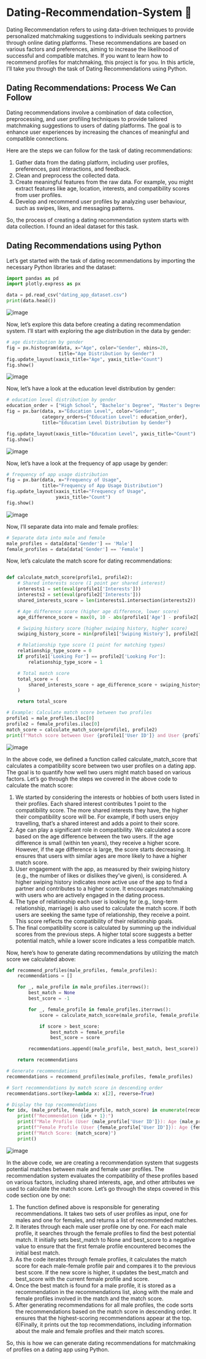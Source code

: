 # Dating-Recommendation-System 💞

Dating Recommendation refers to using data-driven techniques to provide personalized matchmaking suggestions to individuals seeking partners through online dating platforms. These recommendations are based on various factors and preferences, aiming to increase the likelihood of successful and compatible matches. If you want to learn how to recommend profiles for matchmaking, this project is for you. In this article, I’ll take you through the task of Dating Recommendations using Python.

## Dating Recommendations: Process We Can Follow

Dating recommendations involve a combination of data collection, preprocessing, and user profiling techniques to provide tailored matchmaking suggestions to users of dating platforms. The goal is to enhance user experiences by increasing the chances of meaningful and compatible connections.

Here are the steps we can follow for the task of dating recommendations:

1) Gather data from the dating platform, including user profiles, preferences, past interactions, and feedback.
2) Clean and preprocess the collected data.
3) Create meaningful features from the raw data. For example, you might extract features like age, location, interests, and compatibility scores from user profiles.
4) Develop and recommend user profiles by analyzing user behaviour, such as swipes, likes, and messaging patterns.

So, the process of creating a dating recommendation system starts with data collection. I found an ideal dataset for this task.

## Dating Recommendations using Python

Let’s get started with the task of dating recommendations by importing the necessary Python libraries and the dataset:

```python
import pandas as pd
import plotly.express as px

data = pd.read_csv("dating_app_dataset.csv")
print(data.head())

```

![image](https://github.com/user-attachments/assets/744b5de7-4619-4957-83b8-cfc9f3134d06)

Now, let’s explore this data before creating a dating recommendation system. I’ll start with exploring the age distribution in the data by gender:
```python
# age distribution by gender
fig = px.histogram(data, x="Age", color="Gender", nbins=20, 
                   title="Age Distribution by Gender")
fig.update_layout(xaxis_title="Age", yaxis_title="Count")
fig.show()
```
![image](https://github.com/user-attachments/assets/62da3397-caeb-4938-abc8-c46133daf43f)

Now, let’s have a look at the education level distribution by gender:

```python
# education level distribution by gender
education_order = ["High School", "Bachelor's Degree", "Master's Degree", "Ph.D."]
fig = px.bar(data, x="Education Level", color="Gender", 
             category_orders={"Education Level": education_order},
             title="Education Level Distribution by Gender")

fig.update_layout(xaxis_title="Education Level", yaxis_title="Count")
fig.show()
```
![image](https://github.com/user-attachments/assets/e6eb6bb5-c141-414b-b5ef-5fa97e1ef1df)

Now, let’s have a look at the frequency of app usage by gender:

```python
# frequency of app usage distribution
fig = px.bar(data, x="Frequency of Usage", 
             title="Frequency of App Usage Distribution")
fig.update_layout(xaxis_title="Frequency of Usage", 
                  yaxis_title="Count")
fig.show()
```
![image](https://github.com/user-attachments/assets/3e637ab8-e8d7-41c8-8e49-c163c6bb0b9a)

Now, I’ll separate data into male and female profiles:

```python
# Separate data into male and female
male_profiles = data[data['Gender'] == 'Male']
female_profiles = data[data['Gender'] == 'Female']
```
Now, let’s calculate the match score for dating recommendations:

```python

def calculate_match_score(profile1, profile2):
    # Shared interests score (1 point per shared interest)
    interests1 = set(eval(profile1['Interests']))
    interests2 = set(eval(profile2['Interests']))
    shared_interests_score = len(interests1.intersection(interests2))

    # Age difference score (higher age difference, lower score)
    age_difference_score = max(0, 10 - abs(profile1['Age'] - profile2['Age']))

    # Swiping history score (higher swiping history, higher score)
    swiping_history_score = min(profile1['Swiping History'], profile2['Swiping History']) / 100

    # Relationship type score (1 point for matching types)
    relationship_type_score = 0
    if profile1['Looking For'] == profile2['Looking For']:
        relationship_type_score = 1

    # Total match score
    total_score = (
        shared_interests_score + age_difference_score + swiping_history_score + relationship_type_score
    )

    return total_score

# Example: Calculate match score between two profiles
profile1 = male_profiles.iloc[0]
profile2 = female_profiles.iloc[0]
match_score = calculate_match_score(profile1, profile2)
print(f"Match score between User {profile1['User ID']} and User {profile2['User ID']} : {match_score}")
```
![image](https://github.com/user-attachments/assets/e8eace7b-fd5c-4ed6-bcc2-9e818e6fd8eb)

In the above code, we defined a function called calculate_match_score that calculates a compatibility score between two user profiles on a dating app. The goal is to quantify how well two users might match based on various factors. Let’s go through the steps we covered in the above code to calculate the match score:

1) We started by considering the interests or hobbies of both users listed in their profiles. Each shared interest contributes 1 point to the compatibility score. The more shared interests they have, the higher their compatibility score will be. For example, if both users enjoy travelling, that’s a shared interest and adds a point to their score. 
2) Age can play a significant role in compatibility. We calculated a score based on the age difference between the two users. If the age difference is small (within ten years), they receive a higher score. However, if the age difference is large, the score starts decreasing. It ensures that users with similar ages are more likely to have a higher match score.
3) User engagement with the app, as measured by their swiping history (e.g., the number of likes or dislikes they’ve given), is considered. A higher swiping history indicates more active use of the app to find a partner and contributes to a higher score. It encourages matchmaking with users who are actively engaged in the dating process.
4) The type of relationship each user is looking for (e.g., long-term relationship, marriage) is also used to calculate the match score. If both users are seeking the same type of relationship, they receive a point. This score reflects the compatibility of their relationship goals.
5) The final compatibility score is calculated by summing up the individual scores from the previous steps. A higher total score suggests a better potential match, while a lower score indicates a less compatible match.

Now, here’s how to generate dating recommendations by utilizing the match score we calculated above:

```python
def recommend_profiles(male_profiles, female_profiles):
    recommendations = []

    for _, male_profile in male_profiles.iterrows():
        best_match = None
        best_score = -1

        for _, female_profile in female_profiles.iterrows():
            score = calculate_match_score(male_profile, female_profile)

            if score > best_score:
                best_match = female_profile
                best_score = score

        recommendations.append((male_profile, best_match, best_score))

    return recommendations

# Generate recommendations
recommendations = recommend_profiles(male_profiles, female_profiles)

# Sort recommendations by match score in descending order
recommendations.sort(key=lambda x: x[2], reverse=True)

# Display the top recommendations
for idx, (male_profile, female_profile, match_score) in enumerate(recommendations[:10]):
    print(f"Recommendation {idx + 1}:")
    print(f"Male Profile (User {male_profile['User ID']}): Age {male_profile['Age']}, Interests {male_profile['Interests']}")
    print(f"Female Profile (User {female_profile['User ID']}): Age {female_profile['Age']}, Interests {female_profile['Interests']}")
    print(f"Match Score: {match_score}")
    print()
```
![image](https://github.com/user-attachments/assets/04f32416-d361-4567-91fa-fbac1af822c3)

In the above code, we are creating a recommendation system that suggests potential matches between male and female user profiles. The recommendation system evaluates the compatibility of these profiles based on various factors, including shared interests, age, and other attributes we used to calculate the match score. Let’s go through the steps covered in this code section one by one:

1) The function defined above is responsible for generating recommendations. It takes two sets of user profiles as input, one for males and one for females, and returns a list of recommended matches.
2) It iterates through each male user profile one by one. For each male profile, it searches through the female profiles to find the best potential match. It initially sets best_match to None and best_score to a negative value to ensure that the first female profile encountered becomes the initial best match.
3) As the code iterates through female profiles, it calculates the match score for each male-female profile pair and compares it to the previous best score. If the new score is higher, it updates the best_match and best_score with the current female profile and score.
4) Once the best match is found for a male profile, it is stored as a recommendation in the recommendations list, along with the male and female profiles involved in the match and the match score.
5) After generating recommendations for all male profiles, the code sorts the recommendations based on the match score in descending order. It ensures that the highest-scoring recommendations appear at the top.
6)Finally, it prints out the top recommendations, including information about the male and female profiles and their match scores.

So, this is how we can generate dating recommendations for matchmaking of profiles on a dating app using Python.






